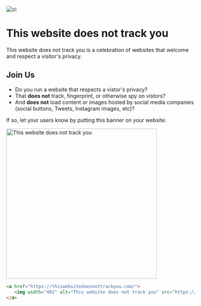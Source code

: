 ![ci](https://github.com/thiswebsitedoesnottrackyou/thiswebsitedoesnottrackyou.com/workflows/ci/badge.svg)

# This website does not track you

This website does not track you is a celebration of websites that welcome and respect a visitor's privacy.

## Join Us 

- Do you run a website that respects a vistor's privacy? 
- That **does not**  track, fingerprint, or otherwise spy on vistors?
- And **does not** load content or images hosted by social media companies (social buttons, Tweets, Instagram images, etc)?

If so, let your users know by putting this banner on your website:

<a href="https://thiswebsitedoesnottrackyou.com/">
   <img width="402" alt="This website does not track you" src="https://user-images.githubusercontent.com/4248167/184430158-849d4b2c-de43-483f-86fe-0743b23bc40c.png">
</a>

```html
<a href="https://thiswebsitedoesnottrackyou.com/">
   <img width="402" alt="This website does not track you" src="https://user-images.githubusercontent.com/4248167/184430158-849d4b2c-de43-483f-86fe-0743b23bc40c.png">
</a>
```
